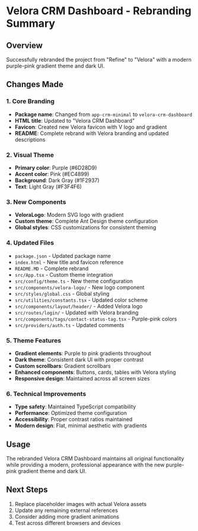 # Velora CRM Dashboard - Rebranding Summary

## Overview
Successfully rebranded the project from "Refine" to "Velora" with a modern purple-pink gradient theme and dark UI.

## Changes Made

### 1. Core Branding
- **Package name**: Changed from `app-crm-minimal` to `velora-crm-dashboard`
- **HTML title**: Updated to "Velora CRM Dashboard"
- **Favicon**: Created new Velora favicon with V logo and gradient
- **README**: Complete rebrand with Velora branding and updated descriptions

### 2. Visual Theme
- **Primary color**: Purple (#6D28D9)
- **Accent color**: Pink (#EC4899)
- **Background**: Dark Gray (#1F2937)
- **Text**: Light Gray (#F3F4F6)

### 3. New Components
- **VeloraLogo**: Modern SVG logo with gradient
- **Custom theme**: Complete Ant Design theme configuration
- **Global styles**: CSS customizations for consistent theming

### 4. Updated Files
- `package.json` - Updated package name
- `index.html` - New title and favicon reference
- `README.MD` - Complete rebrand
- `src/App.tsx` - Custom theme integration
- `src/config/theme.ts` - New theme configuration
- `src/components/velora-logo/` - New logo component
- `src/styles/global.css` - Global styling
- `src/utilities/constants.tsx` - Updated color scheme
- `src/components/layout/header/` - Added Velora logo
- `src/routes/login/` - Updated with Velora branding
- `src/components/tags/contact-status-tag.tsx` - Purple-pink colors
- `src/providers/auth.ts` - Updated comments

### 5. Theme Features
- **Gradient elements**: Purple to pink gradients throughout
- **Dark theme**: Consistent dark UI with proper contrast
- **Custom scrollbars**: Gradient scrollbars
- **Enhanced components**: Buttons, cards, tables with Velora styling
- **Responsive design**: Maintained across all screen sizes

### 6. Technical Improvements
- **Type safety**: Maintained TypeScript compatibility
- **Performance**: Optimized theme configuration
- **Accessibility**: Proper contrast ratios maintained
- **Modern design**: Flat, minimal aesthetic with gradients

## Usage
The rebranded Velora CRM Dashboard maintains all original functionality while providing a modern, professional appearance with the new purple-pink gradient theme and dark UI.

## Next Steps
1. Replace placeholder images with actual Velora assets
2. Update any remaining external references
3. Consider adding more gradient animations
4. Test across different browsers and devices